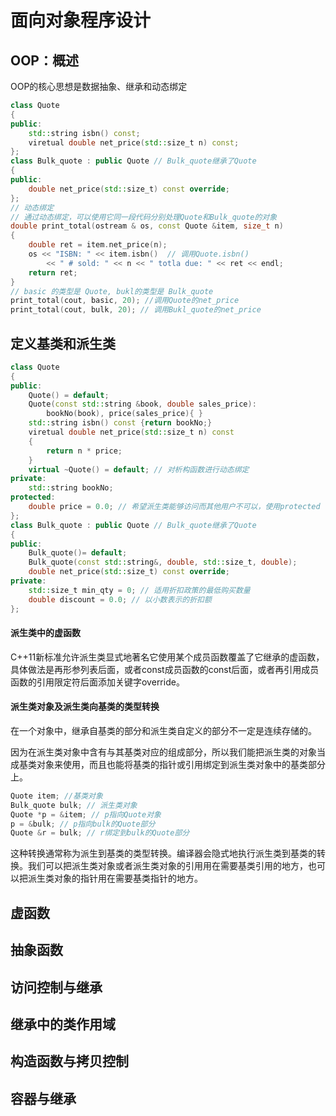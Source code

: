 # 面向对象程序设计

## OOP：概述

OOP的核心思想是数据抽象、继承和动态绑定

```C++
class Quote
{
public:
    std::string isbn() const;
    viretual double net_price(std::size_t n) const;
};
class Bulk_quote : public Quote // Bulk_quote继承了Quote
{
public:
	double net_price(std::size_t) const override;
};
// 动态绑定
// 通过动态绑定，可以使用它同一段代码分别处理Quote和Bulk_quote的对象
double print_total(ostream & os, const Quote &item, size_t n)
{
    double ret = item.net_price(n);
    os << "ISBN: " << item.isbn()  // 调用Quote.isbn()
        << " # sold: " << n << " totla due: " << ret << endl;
    return ret;
}
// basic 的类型是 Quote, bukl的类型是 Bulk_quote
print_total(cout, basic, 20); //调用Quote的net_price
print_total(cout, bulk, 20); // 调用Bukl_quote的net_price
```

## 定义基类和派生类

```C++
class Quote
{
public:
    Quote() = default;
    Quote(const std::string &book, double sales_price):
    	bookNo(book), price(sales_price){ }
    std::string isbn() const {return bookNo;}
    viretual double net_price(std::size_t n) const
    { 
        return n * price;
    }
    virtual ~Quote() = default; // 对析构函数进行动态绑定
private:
    std::string bookNo;
protected:
    double price = 0.0; // 希望派生类能够访问而其他用户不可以，使用protected
};
class Bulk_quote : public Quote // Bulk_quote继承了Quote
{
public:
    Bulk_quote()= default;
    Bulk_quote(const std::string&, double, std::size_t, double);
	double net_price(std::size_t) const override;
private:
    std::size_t min_qty = 0; // 适用折扣政策的最低购买数量
    double discount = 0.0; // 以小数表示的折扣额
};
```

#### 派生类中的虚函数

C++11新标准允许派生类显式地著名它使用某个成员函数覆盖了它继承的虚函数，具体做法是再形参列表后面，或者const成员函数的const后面，或者再引用成员函数的引用限定符后面添加关键字override。

#### 派生类对象及派生类向基类的类型转换

在一个对象中，继承自基类的部分和派生类自定义的部分不一定是连续存储的。

因为在派生类对象中含有与其基类对应的组成部分，所以我们能把派生类的对象当成基类对象来使用，而且也能将基类的指针或引用绑定到派生类对象中的基类部分上。

```C++
Quote item; //基类对象
Bulk_quote bulk; // 派生类对象
Quote *p = &item; // p指向Quote对象
p = &bulk; // p指向bulk的Quote部分
Quote &r = bulk; // r绑定到bulk的Quote部分
```

这种转换通常称为派生到基类的类型转换。编译器会隐式地执行派生类到基类的转换。我们可以把派生类对象或者派生类对象的引用用在需要基类引用的地方，也可以把派生类对象的指针用在需要基类指针的地方。

## 虚函数

## 抽象函数

## 访问控制与继承

## 继承中的类作用域

## 构造函数与拷贝控制

## 容器与继承